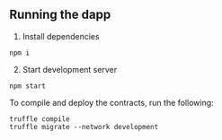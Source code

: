 ## Running the dapp

1) Install dependencies

```
npm i
```

2) Start development server

```
npm start
```

To compile and deploy the contracts, run the following:

```
truffle compile
truffle migrate --network development
```